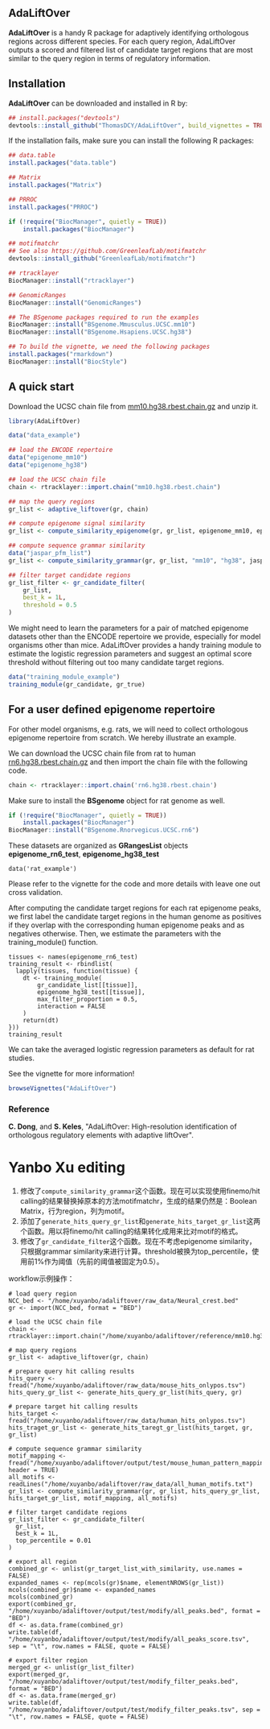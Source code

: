 ## AdaLiftOver
**AdaLiftOver** is a handy R package for adaptively identifying orthologous regions across different species. For each query region, AdaLiftOver outputs a scored and filtered list of candidate target regions that are most similar to the query region in terms of regulatory information.


## Installation

**AdaLiftOver** can be downloaded and installed in R by: 

```r
## install.packages("devtools")
devtools::install_github("ThomasDCY/AdaLiftOver", build_vignettes = TRUE)
```

If the installation fails, make sure you can install the following R packages:

```r
## data.table
install.packages("data.table")

## Matrix
install.packages("Matrix")

## PRROC
install.packages("PRROC")

if (!require("BiocManager", quietly = TRUE))
    install.packages("BiocManager")

## motifmatchr
## See also https://github.com/GreenleafLab/motifmatchr
devtools::install_github("GreenleafLab/motifmatchr")

## rtracklayer
BiocManager::install("rtracklayer")

## GenomicRanges
BiocManager::install("GenomicRanges")

## The BSgenome packages required to run the examples
BiocManager::install("BSgenome.Mmusculus.UCSC.mm10")
BiocManager::install("BSgenome.Hsapiens.UCSC.hg38")

## To build the vignette, we need the following packages
install.packages("rmarkdown")
BiocManager::install("BiocStyle")
```

## A quick start

Download the UCSC chain file from [mm10.hg38.rbest.chain.gz](http://hgdownload.cse.ucsc.edu/goldenpath/mm10/vsHg38/reciprocalBest/mm10.hg38.rbest.chain.gz) and unzip it.

```r
library(AdaLiftOver)

data("data_example")

## load the ENCODE repertoire
data("epigenome_mm10")
data("epigenome_hg38")

## load the UCSC chain file
chain <- rtracklayer::import.chain("mm10.hg38.rbest.chain")

## map the query regions
gr_list <- adaptive_liftover(gr, chain)

## compute epigenome signal similarity
gr_list <- compute_similarity_epigenome(gr, gr_list, epigenome_mm10, epigenome_hg38)

## compute sequence grammar similarity
data("jaspar_pfm_list")
gr_list <- compute_similarity_grammar(gr, gr_list, "mm10", "hg38", jaspar_pfm_list)

## filter target candidate regions
gr_list_filter <- gr_candidate_filter(
    gr_list,
    best_k = 1L,
    threshold = 0.5
)
```

We might need to learn the parameters for a pair of matched epigenome datasets other than the ENCODE repertoire we provide, especially for model organisms other than mice. AdaLiftOver provides a handy training module to estimate the logistic regression parameters and suggest an optimal score threshold without filtering out too many candidate target regions.

```r
data("training_module_example")
training_module(gr_candidate, gr_true)
```



## For a user defined epigenome repertoire

For other model organisms, e.g. rats, we will need to collect orthologous epigenome repertoire from scratch. We hereby illustrate an example.

We can download the UCSC chain file from rat to human [rn6.hg38.rbest.chain.gz](https://hgdownload.soe.ucsc.edu/goldenPath/hg38/vsRn6/reciprocalBest/rn6.hg38.rbest.chain.gz) and then import the chain file with the following code. 

```r
chain <- rtracklayer::import.chain('rn6.hg38.rbest.chain')
```

Make sure to install the **BSgenome** object for rat genome as well.
```r
if (!require("BiocManager", quietly = TRUE))
    install.packages("BiocManager")
BiocManager::install("BSgenome.Rnorvegicus.UCSC.rn6")
```

These datasets are organized as **GRangesList** objects **epigenome_rn6_test**, **epigenome_hg38_test**
```{r}
data('rat_example')
```

Please refer to the vignette for the code and more details with leave one out cross validation.

After computing the candidate target regions for each rat epigenome peaks, 
we first label the candidate target regions in the human genome as positives if they overlap with the corresponding human epigenome peaks and as negatives otherwise.
Then, we estimate the parameters with the training_module() function.

```{r}
tissues <- names(epigenome_rn6_test)
training_result <- rbindlist(
  lapply(tissues, function(tissue) {
    dt <- training_module(
        gr_candidate_list[[tissue]], 
        epigenome_hg38_test[[tissue]], 
        max_filter_proportion = 0.5, 
        interaction = FALSE
    )
    return(dt)
}))
training_result
```

We can take the averaged logistic regression parameters as default for rat studies.



See the vignette for more information!

```r
browseVignettes("AdaLiftOver")
```


### Reference

**C. Dong**, and **S. Keles**, "AdaLiftOver: High-resolution identification of orthologous regulatory elements with adaptive liftOver".

# Yanbo Xu editing
1. 修改了`compute_similarity_grammar`这个函数。现在可以实现使用finemo/hit calling的结果替换掉原本的方法motifmatchr，生成的结果仍然是：Boolean Matrix，行为region，列为motif。   
2. 添加了`generate_hits_query_gr_list`和`generate_hits_target_gr_list`这两个函数。用以将finemo/hit calling的结果转化成用来比对motif的格式。  
3. 修改了`gr_candidate_filter`这个函数。现在不考虑epigenome similarity，只根据grammar similarity来进行计算。threshold被换为top_percentile，使用前1%作为阈值（先前的阈值被固定为0.5）。

workflow示例操作：
```
# load query region
NCC_bed <- "/home/xuyanbo/adaliftover/raw_data/Neural_crest.bed"
gr <- import(NCC_bed, format = "BED")

# load the UCSC chain file
chain <- rtracklayer::import.chain("/home/xuyanbo/adaliftover/reference/mm10.hg38.rbest.chain")

# map query regions
gr_list <- adaptive_liftover(gr, chain)

# prepare query hit calling results
hits_query <- fread("/home/xuyanbo/adaliftover/raw_data/mouse_hits_onlypos.tsv")
hits_query_gr_list <- generate_hits_query_gr_list(hits_query, gr)

# prepare target hit calling results
hits_target <- fread("/home/xuyanbo/adaliftover/raw_data/human_hits_onlypos.tsv")
hits_traget_gr_list <- generate_hits_taregt_gr_list(hits_target, gr, gr_list)

# compute sequence grammar similarity
motif_mapping <- fread("/home/xuyanbo/adaliftover/output/test/mouse_human_pattern_mapping.tsv", header = TRUE)
all_motifs <- readLines("/home/xuyanbo/adaliftover/raw_data/all_human_motifs.txt")
gr_list <- compute_similarity_grammar(gr, gr_list, hits_query_gr_list, hits_target_gr_list, motif_mapping, all_motifs)

# filter target candidate regions
gr_list_filter <- gr_candidate_filter(
  gr_list,
  best_k = 1L,
  top_percentile = 0.01
)

# export all region
combined_gr <- unlist(gr_target_list_with_similarity, use.names = FALSE)
expanded_names <- rep(mcols(gr)$name, elementNROWS(gr_list))
mcols(combined_gr)$name <- expanded_names
mcols(combined_gr)
export(combined_gr, "/home/xuyanbo/adaliftover/output/test/modify/all_peaks.bed", format = "BED")
df <- as.data.frame(combined_gr)
write.table(df, "/home/xuyanbo/adaliftover/output/test/modify/all_peaks_score.tsv", sep = "\t", row.names = FALSE, quote = FALSE)

# export filter region
merged_gr <- unlist(gr_list_filter)
export(merged_gr, "/home/xuyanbo/adaliftover/output/test/modify_filter_peaks.bed", format = "BED")
df <- as.data.frame(merged_gr)
write.table(df, "/home/xuyanbo/adaliftover/output/test/modify_filter_peaks.tsv", sep = "\t", row.names = FALSE, quote = FALSE)
```
